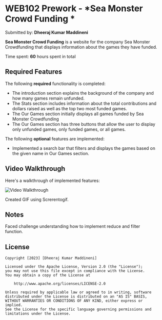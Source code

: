 # WEB102 Prework - *Sea Monster Crowd Funding *

Submitted by: **Dheeraj Kumar Maddineni**

**Sea Monster Crowd Funding** is a website for the company Sea Monster Crowdfunding that displays information about the games they have funded.

Time spent: **60** hours spent in total

## Required Features

The following **required** functionality is completed:

*  The introduction section explains the background of the company and how many games remain unfunded.
*  The Stats section includes information about the total contributions and dollars raised as well as the top two most funded games.
*  The Our Games section initially displays all games funded by Sea Monster Crowdfunding
*  The Our Games section has three buttons that allow the user to display only unfunded games, only funded games, or all games.

The following **optional** features are implemented:

*  Implemented a search bar that filters and displays the games based on the given name in Our Games section.

## Video Walkthrough

Here's a walkthrough of implemented features:


<img src="https://github.com/DheerajKumar-M/web102_prework/assets/61615825/e8d63466-ac8f-4582-9343-d919edb0befa" title='Video Walkthrough' width='' alt='Video Walkthrough' />

<!-- Replace this with whatever GIF tool you used! -->
Created GIF using Screrentogif.
<!-- Recommended tools:
[Kap](https://getkap.co/) for macOS
[ScreenToGif](https://www.screentogif.com/) for Windows
[peek](https://github.com/phw/peek) for Linux. -->

## Notes

Faced challenge understanding how to implement reduce and filter function.


## License

    Copyright [2023] [Dheeraj Kumar Maddineni]

    Licensed under the Apache License, Version 2.0 (the "License");
    you may not use this file except in compliance with the License.
    You may obtain a copy of the License at

        http://www.apache.org/licenses/LICENSE-2.0

    Unless required by applicable law or agreed to in writing, software
    distributed under the License is distributed on an "AS IS" BASIS,
    WITHOUT WARRANTIES OR CONDITIONS OF ANY KIND, either express or implied.
    See the License for the specific language governing permissions and
    limitations under the License.
